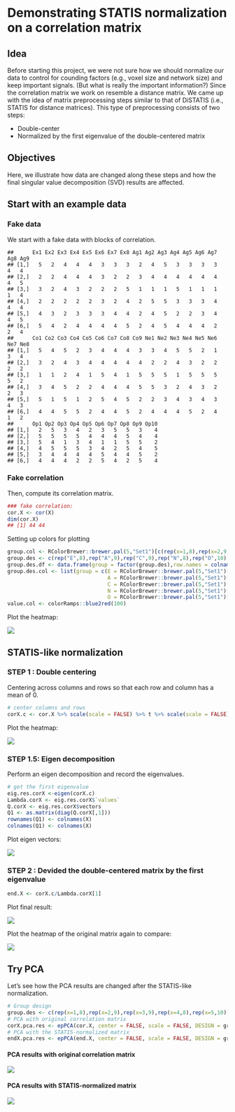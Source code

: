 Demonstrating STATIS normalization on a correlation matrix
================

## Idea

Before starting this project, we were not sure how we should normalize
our data to control for counding factors (e.g., voxel size and network
size) and keep important signals. (But what is really the important
information?) Since the correlation matrix we work on resemble a
distance matrix. We came up with the idea of matrix preprocessing steps
similar to that of DiSTATIS (i.e., STATIS for distance matrices). This
type of preprocessing consists of two steps:

  - Double-center
  - Normalized by the first eigenvalue of the double-centered matrix

## Objectives

Here, we illustrate how data are changed along these steps and how the
final singular value decomposition (SVD) results are affected.

## Start with an example data

### Fake data

We start with a fake data with blocks of
    correlation.

    ##      Ex1 Ex2 Ex3 Ex4 Ex5 Ex6 Ex7 Ex8 Ag1 Ag2 Ag3 Ag4 Ag5 Ag6 Ag7 Ag8 Ag9
    ## [1,]   5   2   4   4   4   3   3   3   2   4   5   3   3   3   3   4   4
    ## [2,]   2   2   4   4   4   3   2   2   3   4   4   4   4   4   4   4   5
    ## [3,]   3   2   4   3   2   2   2   5   1   1   1   5   1   1   1   1   4
    ## [4,]   2   2   2   2   2   3   2   4   2   5   5   3   3   3   4   4   4
    ## [5,]   4   3   2   3   3   3   4   4   2   4   5   2   2   3   4   4   5
    ## [6,]   5   4   2   4   4   4   4   5   2   4   5   4   4   4   2   2   4
    ##      Co1 Co2 Co3 Co4 Co5 Co6 Co7 Co8 Co9 Ne1 Ne2 Ne3 Ne4 Ne5 Ne6 Ne7 Ne8
    ## [1,]   5   4   5   2   3   4   4   4   3   3   4   5   5   2   1   3   4
    ## [2,]   3   2   4   3   4   4   4   4   4   2   2   4   3   2   2   2   2
    ## [3,]   1   1   2   4   1   5   4   1   5   5   5   1   5   5   5   5   2
    ## [4,]   3   4   5   2   2   4   4   4   5   5   3   2   4   3   2   2   3
    ## [5,]   5   1   5   1   2   5   4   5   2   2   3   4   3   4   3   4   3
    ## [6,]   4   4   5   5   2   4   4   5   2   4   4   4   5   2   4   1   2
    ##      Op1 Op2 Op3 Op4 Op5 Op6 Op7 Op8 Op9 Op10
    ## [1,]   2   5   3   4   2   3   5   5   3    4
    ## [2,]   5   5   5   5   4   4   4   5   4    4
    ## [3,]   5   4   1   3   4   1   1   5   5    2
    ## [4,]   4   5   5   5   3   4   2   5   4    5
    ## [5,]   3   4   4   4   4   5   4   4   5    2
    ## [6,]   4   4   4   2   2   5   4   2   5    4

### Fake correlation

Then, compute its correlation matrix.

``` r
### fake correlation: 
cor.X <- cor(X)
dim(cor.X)
## [1] 44 44
```

Setting up colors for
plotting

``` r
group.col <- RColorBrewer::brewer.pal(5,"Set1")[c(rep(x=1,8),rep(x=2,9),rep(x=3,9),rep(x=4,8),rep(x=5,10))]
group.des <- c(rep("E",8),rep("A",9),rep("C",9),rep("N",8),rep("O",10))
group.des.df <- data.frame(group = factor(group.des),row.names = colnames(X))
group.des.col <- list(group = c(E = RColorBrewer::brewer.pal(5,"Set1")[1],
                                A = RColorBrewer::brewer.pal(5,"Set1")[2],
                                C = RColorBrewer::brewer.pal(5,"Set1")[3],
                                N = RColorBrewer::brewer.pal(5,"Set1")[4],
                                O = RColorBrewer::brewer.pal(5,"Set1")[5]))
value.col <- colorRamps::blue2red(100)
```

Plot the heatmap:

![](demo_STATISnorm4r_files/figure-gfm/show_cor-1.png)<!-- -->

## STATIS-like normalization

### STEP 1 : Double centering

Centering across columns and rows so that each row and column has a mean
of 0.

``` r
# center columns and rows
corX.c <- cor.X %>% scale(scale = FALSE) %>% t %>% scale(scale = FALSE)
```

Plot the heatmap:

![](demo_STATISnorm4r_files/figure-gfm/show_center-1.png)<!-- -->

### STEP 1.5: Eigen decomposition

Perform an eigen decomposition and record the eigenvalues.

``` r
# get the first eigenvalue
eig.res.corX <-eigen(corX.c)
Lambda.corX <- eig.res.corX$`values`
Q.corX <- eig.res.corX$vectors
Q1 <- as.matrix(diag(Q.corX[,1]))
rownames(Q1) <- colnames(X)
colnames(Q1) <- colnames(X)
```

Plot eigen vectors:

![](demo_STATISnorm4r_files/figure-gfm/show_eig-1.png)<!-- -->

### STEP 2 : Devided the double-centered matrix by the first eigenvalue

``` r
end.X <- corX.c/Lambda.corX[1]
```

Plot final result:

![](demo_STATISnorm4r_files/figure-gfm/show_endX-1.png)<!-- -->

Plot the heatmap of the original matrix again to compare:

![](demo_STATISnorm4r_files/figure-gfm/show_cor2-1.png)<!-- -->

## Try PCA

Let’s see how the PCA results are changed after the STATIS-like
normalization.

``` r
# Group design
group.des <- c(rep(x=1,8),rep(x=2,9),rep(x=3,9),rep(x=4,8),rep(x=5,10))
# PCA with original correlation matrix
corX.pca.res <- epPCA(cor.X, center = FALSE, scale = FALSE, DESIGN = group.des, make_design_nominal = TRUE, graphs = FALSE)
# PCA with the STATIS-normalized matrix
endX.pca.res <- epPCA(end.X, center = FALSE, scale = FALSE, DESIGN = group.des, make_design_nominal = TRUE, graphs = FALSE)
```

#### PCA results with original correlation matrix

![](demo_STATISnorm4r_files/figure-gfm/pcaRes_corX-1.png)<!-- -->

#### PCA results with STATIS-normalized matrix

![](demo_STATISnorm4r_files/figure-gfm/pcaRes_endX-1.png)<!-- -->
